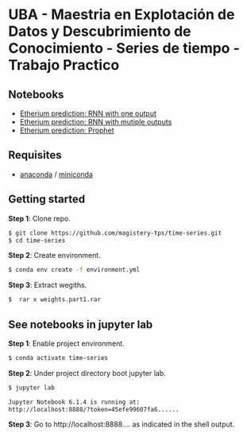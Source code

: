 # UBA - Maestria en Explotación de Datos y Descubrimiento de Conocimiento - Series de tiempo - Trabajo Practico

## Notebooks

* [Etherium prediction: RNN with one output](https://github.com/magistery-tps/tm-tp/blob/master/notebooks/etherium_prediction-rnn_one_output.ipynb)
* [Etherium prediction: RNN with mutiple outputs](https://github.com/magistery-tps/tm-tp/blob/master/notebooks/etherium_prediction-rnn_multi_input_output.ipynb)
* [Etherium prediction: Prophet](https://github.com/magistery-tps/tm-tp/blob/master/notebooks/etherium_prediction_prophet.ipynb)


## Requisites

* [anaconda](https://www.anaconda.com/products/individual) / [miniconda](https://docs.conda.io/en/latest/miniconda.html)


## Getting started

**Step 1**: Clone repo.

```bash
$ git clone https://github.com/magistery-tps/time-series.git
$ cd time-series
```

**Step 2**: Create environment.

```bash
$ conda env create -f environment.yml
```

**Step 3**: Extract wegiths.

```bash
$  rar x weights.part1.rar
```

## See notebooks in jupyter lab

**Step 1**: Enable project environment.

```bash
$ conda activate time-series
```

**Step 2**: Under project directory boot jupyter lab.

```bash
$ jupyter lab

Jupyter Notebook 6.1.4 is running at:
http://localhost:8888/?token=45efe99607fa6......
```

**Step 3**: Go to http://localhost:8888.... as indicated in the shell output.

